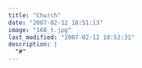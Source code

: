 ```yaml
---
title: "Church"
date: "2007-02-12 18:51:13"
image: "168_t.jpg"
last_modified: "2007-02-12 18:52:31"
description: |
  "#"
---
```



